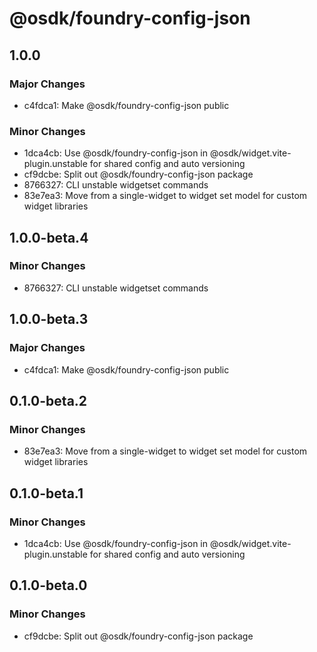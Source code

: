 # @osdk/foundry-config-json

## 1.0.0

### Major Changes

- c4fdca1: Make @osdk/foundry-config-json public

### Minor Changes

- 1dca4cb: Use @osdk/foundry-config-json in @osdk/widget.vite-plugin.unstable for shared config and auto versioning
- cf9dcbe: Split out @osdk/foundry-config-json package
- 8766327: CLI unstable widgetset commands
- 83e7ea3: Move from a single-widget to widget set model for custom widget libraries

## 1.0.0-beta.4

### Minor Changes

- 8766327: CLI unstable widgetset commands

## 1.0.0-beta.3

### Major Changes

- c4fdca1: Make @osdk/foundry-config-json public

## 0.1.0-beta.2

### Minor Changes

- 83e7ea3: Move from a single-widget to widget set model for custom widget libraries

## 0.1.0-beta.1

### Minor Changes

- 1dca4cb: Use @osdk/foundry-config-json in @osdk/widget.vite-plugin.unstable for shared config and auto versioning

## 0.1.0-beta.0

### Minor Changes

- cf9dcbe: Split out @osdk/foundry-config-json package
